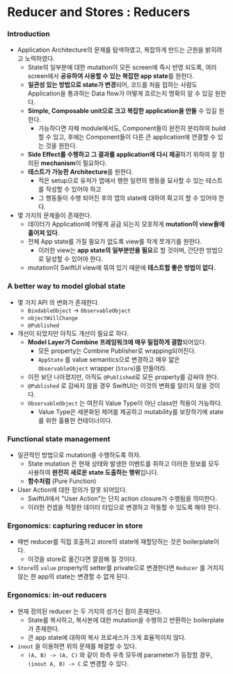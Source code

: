 # Reducer and Stores : Reducers

### Introduction

- Application Architecture의 문제를 탐색하였고, 복잡하게 만드는 근원을 밝히려고 노력하였다.
    - State의 일부분에 대한 mutation이 모든 screen에 즉시 반영 되도록, 여러 screen에서 **공유하여 사용할 수 있는 복잡한 app state**를 원한다.
    - **일관성 있는 방법으로 state가 변경**되어, 코드를 처음 접하는 사람도 Application을 통과하는 Data flow가 어떻게 흐르는지 명확히 알 수 있길 원한다.
    - **Simple, Composable unit으로 크고 복잡한 application을 만들** 수 있길 원한다.
        - 가능하다면 자체 module에서도, Component들이 완전히 분리하여 build할 수 있고, 후에는 Component들이 다른 큰 application에 연결할 수 있는 것을 원한다.
    - **Side Effect를 수행하고 그 결과를 application에 다시 제공**하기 위하여 잘 정의된 **mechanism**이 필요하다.
    - **테스트가 가능한 Architecture**를 원한다.
        - 적은 setup으로 유저가 앱에서 행한 일련의 행동을 묘사할 수 있는 테스트를 작성할 수 있어야 하고
        - 그 행동들이 수행 되어진 후의 앱의 state에 대하여 확고히 할 수 있어야 한다.
- 몇 가지의 문제들이 존재한다.
    - 데이터가 Application에 어떻게 공급 되는지 모호하게 **mutation이 view들에 흩어져 있다**.
    - 전체 App state를 가질 필요가 없도록 view를 작게 쪼개기를 원한다.
        - 이러한 view는 **app state의 일부분만을 필요**로 할 것이며, 간단한 방법으로 달성할 수 있어야 한다.
    - mutation이 SwiftUI view에 묶여 있기 때문에 **테스트할 좋은 방법이 없다.**

### A better way to model global state

- 몇 가지 API 의 변화가 존재한다.
    - `BindableObject` → `ObservableObject`
    - `objectWillChange`
    - `@Published`
- 개선이 되었지만 아직도 개선이 필요로 하다.
    - **Model Layer가 Combine 프레임워크에 매우 밀접하게 결합**되어있다.
        - 모든 property는 Combine Publisher로 wrapping되어진다.
        - `AppState` 를 value semantics으로 변경하고 매우 얇은 `ObservableObject` wrapper (`Store`)를 만들어라.
    - 이전 보단 나아졌지만, 아직도 `@Published`로 모든 property를 감싸야 한다.
    - `@Published` 로 감싸지 않을 경우 SwiftUI는 이것의 변화를 알리지 않을 것이다.
    - `ObservableObject` 는 여전히 Value Type이 아닌 class만 적용이 가능하다.
        - Value Type은 세분화된 제어를 제공하고  mutability를 보장하기에 state를 위한 훌륭한 컨테이너이다.

### Functional state management

- 일관적인 방법으로 mutation을 수행하도록 하자.
    - State mutation 은 현재 상태와 발생한 이벤트를 취하고 이러한 정보를 모두 사용하여 **완전히 새로운 state 도출하는 행위**입니다.
    - **함수처럼** (Pure Function)
- User Action에 대한 정의가 잘못 되어있다.
    - SwiftUI에서 "User Action"는 단지 action closure가 수행됨을 의미한다.
    - 이러한 컨셉을 적절한 데이터 타입으로 변경하고 작동할 수 있도록 해야 한다.

### Ergonomics: capturing reducer in store

- 매번 reducer를 직접 호출하고 store의 state에 재할당하는 것은  boilerplate이다.
    - 이것을 store로 옮긴다면 깔끔해 질 것이다.
- `Store`의 `value` property의 setter를 private으로 변경한다면 `Reducer` 를 거치지 않는 한 app의 state는 변경할 수 없게 된다.

### Ergonomics: in-out reducers

- 현재 정의된 reducer 는 두 가지의 성가신 점이 존재한다.
    - State를 복사하고, 복사본에 대한 mutation을 수행하고 반환하는 boilerplate가 존재한다.
    - 큰 app state에 대하여 복사 프로세스가 크게 효율적이지 않다.
- `inout` 을 이용하면 위의 문제를 해결할 수 있다.
    - `(A, B) -> (A, C)` 와 같이 좌측 우측 모두에 parameter가 등장할 경우, `(inout A, B) -> C`  로 변경할 수 있다.